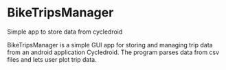 # BikeTripsManager
Simple app to store data from cycledroid 

BikeTripsManager is a simple GUI app for storing and managing trip data from an android application Cycledroid. The program parses data from csv files and lets user plot trip data. 
